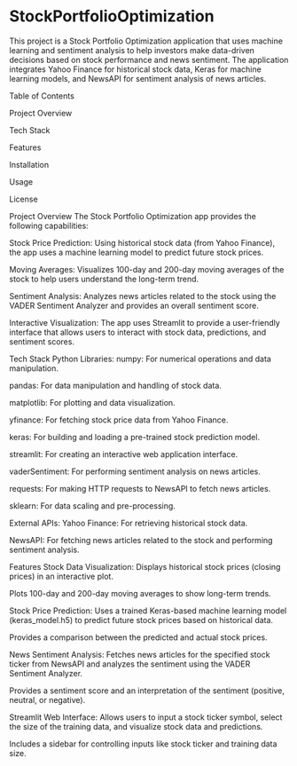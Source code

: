 # StockPortfolioOptimization

This project is a Stock Portfolio Optimization application that uses machine learning and sentiment analysis to help investors make data-driven decisions based on stock performance and news sentiment. The application integrates Yahoo Finance for historical stock data, Keras for machine learning models, and NewsAPI for sentiment analysis of news articles.

Table of Contents

Project Overview

Tech Stack

Features

Installation

Usage

License

Project Overview
The Stock Portfolio Optimization app provides the following capabilities:

Stock Price Prediction:
Using historical stock data (from Yahoo Finance), the app uses a machine learning model to predict future stock prices.

Moving Averages:
Visualizes 100-day and 200-day moving averages of the stock to help users understand the long-term trend.

Sentiment Analysis:
Analyzes news articles related to the stock using the VADER Sentiment Analyzer and provides an overall sentiment score.

Interactive Visualization:
The app uses Streamlit to provide a user-friendly interface that allows users to interact with stock data, predictions, and sentiment scores.

Tech Stack
Python Libraries:
numpy: For numerical operations and data manipulation.

pandas: For data manipulation and handling of stock data.

matplotlib: For plotting and data visualization.

yfinance: For fetching stock price data from Yahoo Finance.

keras: For building and loading a pre-trained stock prediction model.

streamlit: For creating an interactive web application interface.

vaderSentiment: For performing sentiment analysis on news articles.

requests: For making HTTP requests to NewsAPI to fetch news articles.

sklearn: For data scaling and pre-processing.

External APIs:
Yahoo Finance: For retrieving historical stock data.

NewsAPI: For fetching news articles related to the stock and performing sentiment analysis.

Features
Stock Data Visualization:
Displays historical stock prices (closing prices) in an interactive plot.

Plots 100-day and 200-day moving averages to show long-term trends.

Stock Price Prediction:
Uses a trained Keras-based machine learning model (keras_model.h5) to predict future stock prices based on historical data.

Provides a comparison between the predicted and actual stock prices.

News Sentiment Analysis:
Fetches news articles for the specified stock ticker from NewsAPI and analyzes the sentiment using the VADER Sentiment Analyzer.

Provides a sentiment score and an interpretation of the sentiment (positive, neutral, or negative).

Streamlit Web Interface:
Allows users to input a stock ticker symbol, select the size of the training data, and visualize stock data and predictions.

Includes a sidebar for controlling inputs like stock ticker and training data size.
